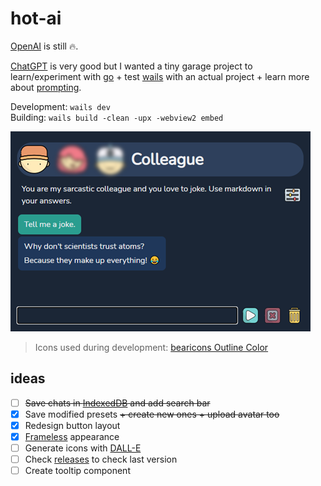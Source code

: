# hot-ai

[OpenAI](https://platform.openai.com/playground) is still 🔥.

[ChatGPT](https://www.codegpt.co/) is very good but I wanted a tiny garage project to learn/experiment with [go](https://go.dev/) + test [wails](https://wails.io/) with an actual project + learn more about [prompting](https://platform.openai.com/docs/introduction/prompts-and-completions).

Development: `wails dev`  
Building: `wails build -clean -upx -webview2 embed`

![Screenshot](screenshot.png)

> Icons used during development: [bearicons Outline Color](https://icons8.com/icons/authors/DFlb6Xyr8saR/bearicons/external-bearicons-outline-color-bearicons)

## ideas

- [ ] ~~Save chats in [IndexedDB](https://developer.mozilla.org/en-US/docs/Web/API/IndexedDB_API/Using_IndexedDB) and add search bar~~
- [x] Save modified presets ~~+ create new ones + upload avatar too~~
- [x] Redesign button layout
- [x] [Frameless](https://wails.io/docs/v2.4.0/guides/frameless) appearance
- [ ] Generate icons with [DALL-E](https://labs.openai.com/)
- [ ] Check [releases](https://api.github.com/repos/ZalaPanda/hot-ai/releases) to check last version
- [ ] Create tooltip component